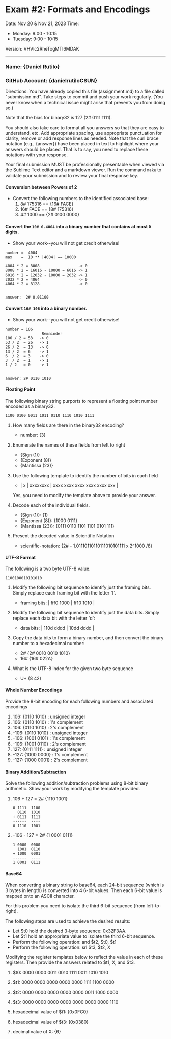 # Exam #2: Formats and Encodings
Date: Nov 20 & Nov 21, 2023
Time:
  - Monday: 9:00 - 10:15
  - Tuesday: 9:00 - 10:15

Version: VHVlc2RheTogMTI6MDAK

---
### Name: {Daniel Rutilo}
### GitHub Account: {danielrutiloCSUN}

Directions:
You have already copied this file (assignment.md) to a file called "submission.md".  Take steps to commit and push your work regularly. (You never know when a technical issue might arise that prevents you from doing so.)

Note that the bias for binary32 is 127 (2# 0111 1111).

You should also take care to format all you answers so that they are easy to understand, etc.  Add appropriate spacing, use appropriate punctuation for clarity, remove or add response lines as needed. Note that the curl brace notation (e.g., {answer}) have been placed in text to highlight where your answers should be placed. That is to say, you need to replace these notations with your response.

Your final submission MUST be professionally presentable when viewed via the Sublime Text editor and a markdown viewer. Run the command `make` to validate your submission and to review your final response key.  


#### Conversion between Powers of 2

  - Convert the following numbers to the identified associated base: 
    1. 8# 175316 == {16# FACE}                      <!-- response -->
    1. 16# FACE  == {8# 175316}                     <!-- response -->
    1. 4# 1000   == {2# 0100 0000}                  <!-- response -->


#### Convert the `10# 0.4004` into a binary number that contains at most 5 digits. 
  - Show your work--you will not get credit otherwise!

  ```response
  number =  4004
  max    =  10 ** |4004| == 10000

  4004 * 2 = 8008                 -> 0
  8008 * 2 = 16016 - 10000 = 6016 -> 1
  6016 * 2 = 12032 - 10000 = 2032 -> 1
  2032 * 2 = 4064                 -> 0
  4064 * 2 = 8128                 -> 0


  answer:  2# 0.01100  
  ```

#### Convert  `10# 106` into a binary number. 
  - Show your work--you will not get credit otherwise!

  ```response
  number = 106
                  Remainder
  106 / 2 = 53   -> 0
  53 / 2  = 26   -> 1
  26 / 2  = 13   -> 0
  13 / 2  = 6    -> 1
  6  / 2  = 3    -> 0
  3  / 2  = 1    -> 1
  1 / 2   = 0    -> 1


  answer: 2# 0110 1010
  ```

#### Floating Point
The following binary string purports to represent a floating point number encoded as a binary32.

  ```text
  1100 0100 0011 1011 0110 1110 1010 1111 
  ```

  1. How many fields are there in the binary32 encoding?
     * number: {3}                                  <!-- response -->

  1. Enumerate the names of these fields from left to right
     * {Sign (1)}                                     <!-- response -->
     * {Exponent (8)}                                 <!-- response -->
     * {Mantissa (23)}                                <!-- response -->

  1. Use the following template to identify the number of bits in each field 

     * | x | xxxxxxxx | xxxx xxxx xxxx xxxx xxxx xxx |   <!-- response -->

     Yes, you need to modify the template above to provide your answer.


  1. Decode each of the individual fields.
     * {Sign (1)}: {1}                                 <!-- response -->
     * {Exponent (8)}: {1000 0111}                     <!-- response -->
     * {Mantissa (23)}: {0111 0110 1101 1101 0101 111} <!-- response -->


  1. Present the decoded value in Scientific Notation
     * scientific-notation: {2# - 1.01110110110111010101111 x 2^1000 /8}                <!-- response -->



#### UTF-8 Format
The following is a two byte UTF-8 value.  
   ```
   1100100010101010
   ```

  1. Modify the following bit sequence to identify just the framing bits. Simply replace each framing bit with the letter 'f'.
     - framing bits: | fff0 1000 | ff10 1010 |          <!-- response -->

  1. Modify the following bit sequence to identify just the data bits. Simply replace each data bit with the letter 'd':
     - data bits:    | 110d dddd | 10dd dddd |          <!-- response -->


  1. Copy the data bits to form a binary number, and then convert the binary number to a hexadecimal number:
     - 2# {2# 0010 0010 1010}                            <!-- response -->
     - 16# {16# 022A}                                     <!-- response -->

  1. What is the UTF-8 index for the given two byte sequence
     - U+ {8 42}                                      <!-- response -->

  
#### Whole Number Encodings
Provide the 8-bit encoding for each following numbers and associated encodings

  1.  106: {0110 1010}  : unsigned integer                  <!-- response -->
  1.  106: {0110 1010}  : 1's complement                    <!-- response -->
  1.  106: {0110 1010}  : 2's complement                    <!-- response -->
  1. -106: {0110 1010}  : unsigned integer                  <!-- response -->
  1. -106: {1001 0101}  : 1's complement                    <!-- response -->
  1. -106: {1001 0110}  : 2's complement                    <!-- response -->
  1.  127: {0111 1111}  : unsigned integer                  <!-- response -->
  1. -127: {1000 0000}  : 1's complement                    <!-- response -->
  1. -127: {1000 0001}  : 2's complement                    <!-- response -->   


#### Binary Addition/Subtraction
Solve the following addition/subtraction problems using 8-bit binary arithmetic. Show your work by modifying the template provided.

  1. 106 + 127 = 2# {1110 1001}                           <!-- response --> 
     ```response
     0 1111  1100 
       0110  1010 
     + 0111  1111 
     ------  ---- 
     0 1110  1001 
     ```
  
  1. -106 - 127 = 2# {1 0001 0111}                         <!-- response --> 
     ```response
     1 0000  0000 
       1001  0110 
     + 1000  0001 
     ------  ---- 
     1 0001  0111 
     ```

#### Base64
When converting a binary string to base64, each 24-bit sequence (which is 3 bytes in length) is converted into 4 6-bit values.  Then each 6-bit value is mapped onto an ASCII character.

For this problem you need to isolate the third 6-bit sequence (from left-to-right).  

The following steps are used to achieve the desired results:

  * Let $t0 hold the desired 3-byte sequence: 0x32F3AA.
  * Let $t1 hold an appropriate value to isolate the third 6-bit sequence.
  * Perform the following operation:  and $t2, $t0, $t1
  * Perform the following operation:  srl $t3, $t2, X

Modifying the register templates below to reflect the value in each of these registers.
Then provide the answers related to $t1, X, and $t3.

  1. $t0: 0000 0000 0011 0010 1111 0011 1010 1010       <!-- response -->
  1. $t1: 0000 0000 0000 0000 0000 1111 1100 0000       <!-- response -->
  1. $t2: 0000 0000 0000 0000 0000 0011 1000 0000       <!-- response -->
  1. $t3: 0000 0000 0000 0000 0000 0000 0000 1110       <!-- response -->

  1. hexadecimal value of $t1: {0x0FC0}                 <!-- response -->
  1. hexadecimal value of $t3: {0x0380}                 <!-- response -->
  1. decimal value of X: {6}                       <!-- response -->

